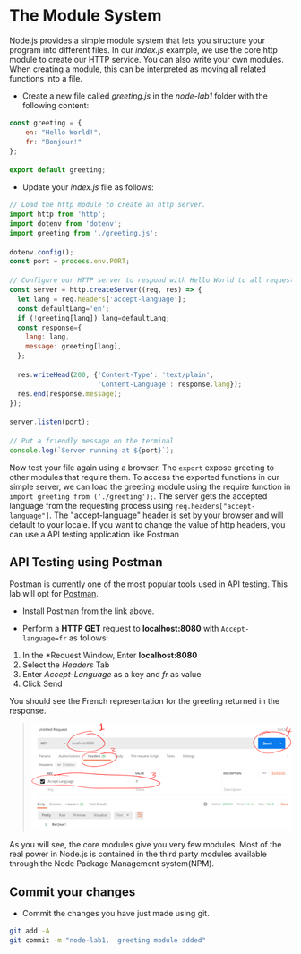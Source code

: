 # The Module System

Node.js provides a simple module system that lets you structure your program into different files. In our *index.js* example, we use the core http module to create our HTTP service. You can also write your own modules. When creating a module, this can be interpreted as moving all related functions into a file.

- Create a new file called *greeting.js* in the *node-lab1* folder with the following content:  

~~~javascript
const greeting = {
    en: "Hello World!",
    fr: "Bonjour!"
};

export default greeting;
~~~

- Update your *index.js* file as follows:

~~~javascript
// Load the http module to create an http server.
import http from 'http';
import dotenv from 'dotenv';
import greeting from './greeting.js';

dotenv.config();
const port = process.env.PORT;

// Configure our HTTP server to respond with Hello World to all requests.
const server = http.createServer((req, res) => {
  let lang = req.headers['accept-language'];
  const defaultLang='en';
  if (!greeting[lang]) lang=defaultLang;
  const response={
    lang: lang,
    message: greeting[lang],
  };

  res.writeHead(200, {'Content-Type': 'text/plain',
                      'Content-Language': response.lang});
  res.end(response.message);
});

server.listen(port);

// Put a friendly message on the terminal
console.log(`Server running at ${port}`);
~~~

Now test your file again using a browser. The ``export`` expose greeting to other modules that require them. To access the exported functions in our simple server, we can load the greeting module using the require function in ``import greeting from ('./greeting');``. The server gets the accepted language from the requesting process using ``req.headers["accept-language"]``. The "accept-language" header is set by your browser and will default to your locale. If you want to change the value of http headers, you can use a API testing application like Postman

## API Testing using Postman

Postman is currently one of the most popular tools used in API testing. This lab will opt for [Postman](https://www.getpostman.com/).


- Install Postman from the link above.
  
- Perform a **HTTP GET** request to **localhost:8080** with ``Accept-language=fr`` as follows:  
1. In the *Request Window, Enter **localhost:8080**
2. Select the *Headers* Tab
3. Enter *Accept-Language* as a key and *fr* as value
4. Click Send

You should see the French representation for the greeting returned in the response.

> ![Greeting in French](./img/greeting_in_french.png)

As you will see, the core modules give you very few modules. Most of the real power in Node.js is contained in the third party modules available through the Node Package Management system(NPM).

## Commit your changes
- Commit the changes you have just made using git.
~~~bash
git add -A
git commit -m "node-lab1,  greeting module added"
~~~
